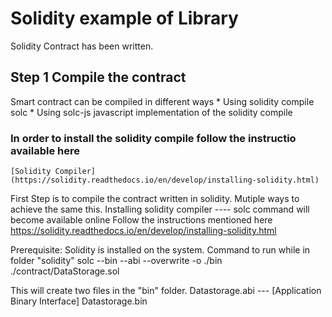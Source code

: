 # Solidity example of Library
Solidity Contract has been written.

## Step 1 Compile the contract
Smart contract can be compiled in different ways
    * Using solidity compile solc
    * Using solc-js javascript implementation of the solidity compile

### In order to install the solidity compile follow the instructio available here
    [Solidity Compiler](https://solidity.readthedocs.io/en/develop/installing-solidity.html)
First Step is to compile the contract written in solidity.
Mutiple ways to achieve the same this.
Installing solidity compiler ---- solc command will become available online
Follow the instructions mentioned here https://solidity.readthedocs.io/en/develop/installing-solidity.html

Prerequisite: Solidity is installed on the system.
Command to run while in folder "solidity"
    solc --bin --abi --overwrite -o ./bin ./contract/DataStorage.sol

This will create two files in the "bin" folder.
Datastorage.abi --- [Application Binary Interface]
Datastorage.bin
